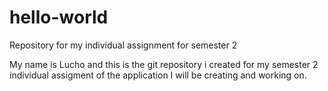 # hello-world
Repository for my individual assignment for semester 2

My name is Lucho and this is the git repository i created for my semester 2 individual assigment of the application I will be creating and working on.
